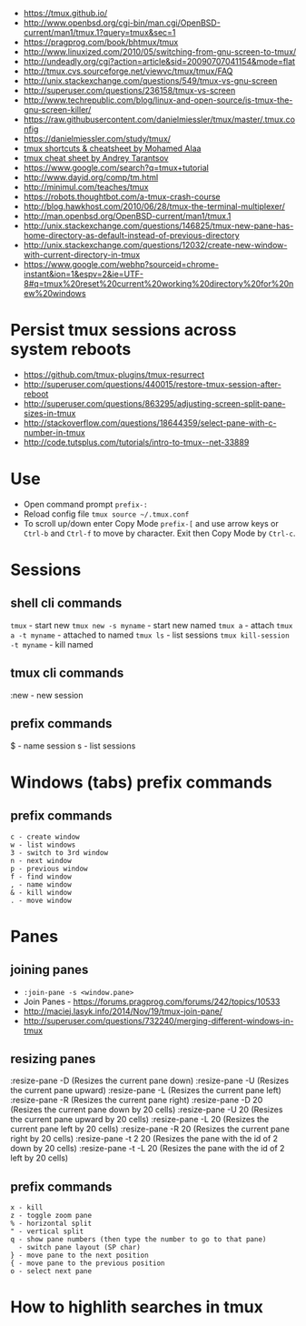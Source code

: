 - https://tmux.github.io/
- http://www.openbsd.org/cgi-bin/man.cgi/OpenBSD-current/man1/tmux.1?query=tmux&sec=1
- https://pragprog.com/book/bhtmux/tmux
- http://www.linuxized.com/2010/05/switching-from-gnu-screen-to-tmux/
- http://undeadly.org/cgi?action=article&sid=20090707041154&mode=flat
- http://tmux.cvs.sourceforge.net/viewvc/tmux/tmux/FAQ
- http://unix.stackexchange.com/questions/549/tmux-vs-gnu-screen
- http://superuser.com/questions/236158/tmux-vs-screen
- http://www.techrepublic.com/blog/linux-and-open-source/is-tmux-the-gnu-screen-killer/
- https://raw.githubusercontent.com/danielmiessler/tmux/master/.tmux.config
- https://danielmiessler.com/study/tmux/
- [tmux shortcuts & cheatsheet by Mohamed Alaa](https://gist.github.com/MohamedAlaa/2961058)
- [tmux cheat sheet by Andrey Tarantsov](https://gist.github.com/andreyvit/2921703)
- https://www.google.com/search?q=tmux+tutorial
- http://www.dayid.org/comp/tm.html
- http://minimul.com/teaches/tmux
- https://robots.thoughtbot.com/a-tmux-crash-course
- http://blog.hawkhost.com/2010/06/28/tmux-the-terminal-multiplexer/
- http://man.openbsd.org/OpenBSD-current/man1/tmux.1
- http://unix.stackexchange.com/questions/146825/tmux-new-pane-has-home-directory-as-default-instead-of-previous-directory
- http://unix.stackexchange.com/questions/12032/create-new-window-with-current-directory-in-tmux
- https://www.google.com/webhp?sourceid=chrome-instant&ion=1&espv=2&ie=UTF-8#q=tmux%20reset%20current%20working%20directory%20for%20new%20windows

# Persist tmux sessions across system reboots
- https://github.com/tmux-plugins/tmux-resurrect
- http://superuser.com/questions/440015/restore-tmux-session-after-reboot
- http://superuser.com/questions/863295/adjusting-screen-split-pane-sizes-in-tmux
- http://stackoverflow.com/questions/18644359/select-pane-with-c-number-in-tmux
- http://code.tutsplus.com/tutorials/intro-to-tmux--net-33889

# Use
- Open command prompt `prefix-:`
- Reload config file `tmux source ~/.tmux.conf`
- To scroll up/down enter Copy Mode `prefix-[` and use arrow keys or `Ctrl-b` and `Ctrl-f` to move by character. Exit then Copy Mode by `Ctrl-c`.

# Sessions
## shell cli commands
`tmux` - start new
`tmux new -s myname` - start new named
`tmux a` - attach
`tmux a -t myname` - attached to named
`tmux ls` - list sessions
`tmux kill-session -t myname` - kill named

## tmux cli commands
:new<CR> - new session

## prefix commands
$ - name session
s - list sessions

# Windows (tabs) prefix commands
## prefix commands
```
c - create window
w - list windows
3 - switch to 3rd window
n - next window
p - previous window
f - find window
, - name window
& - kill window
. - move window
```

# Panes

## joining panes
- `:join-pane -s <window.pane>`
- Join Panes - https://forums.pragprog.com/forums/242/topics/10533
- http://maciej.lasyk.info/2014/Nov/19/tmux-join-pane/
- http://superuser.com/questions/732240/merging-different-windows-in-tmux

## resizing panes
:resize-pane -D (Resizes the current pane down)
:resize-pane -U (Resizes the current pane upward)
:resize-pane -L (Resizes the current pane left)
:resize-pane -R (Resizes the current pane right)
:resize-pane -D 20 (Resizes the current pane down by 20 cells)
:resize-pane -U 20 (Resizes the current pane upward by 20 cells)
:resize-pane -L 20 (Resizes the current pane left by 20 cells)
:resize-pane -R 20 (Resizes the current pane right by 20 cells)
:resize-pane -t 2 20 (Resizes the pane with the id of 2 down by 20 cells)
:resize-pane -t -L 20 (Resizes the pane with the id of 2 left by 20 cells)

## prefix commands
```
x - kill
z - toggle zoom pane
% - horizontal split
" - vertical split
q - show pane numbers (then type the number to go to that pane)
  - switch pane layout (SP char)
} - move pane to the next position
{ - move pane to the previous position
o - select next pane
```

# How to highlith searches in tmux
